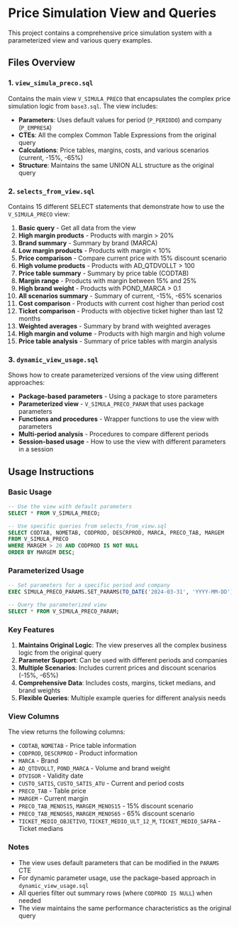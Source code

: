 # Price Simulation View and Queries

This project contains a comprehensive price simulation system with a parameterized view and various query examples.

## Files Overview

### 1. `view_simula_preco.sql`
Contains the main view `V_SIMULA_PRECO` that encapsulates the complex price simulation logic from `base3.sql`. The view includes:

- **Parameters**: Uses default values for period (`P_PERIODO`) and company (`P_EMPRESA`)
- **CTEs**: All the complex Common Table Expressions from the original query
- **Calculations**: Price tables, margins, costs, and various scenarios (current, -15%, -65%)
- **Structure**: Maintains the same UNION ALL structure as the original query

### 2. `selects_from_view.sql`
Contains 15 different SELECT statements that demonstrate how to use the `V_SIMULA_PRECO` view:

1. **Basic query** - Get all data from the view
2. **High margin products** - Products with margin > 20%
3. **Brand summary** - Summary by brand (MARCA)
4. **Low margin products** - Products with margin < 10%
5. **Price comparison** - Compare current price with 15% discount scenario
6. **High volume products** - Products with AD_QTDVOLLT > 100
7. **Price table summary** - Summary by price table (CODTAB)
8. **Margin range** - Products with margin between 15% and 25%
9. **High brand weight** - Products with POND_MARCA > 0.1
10. **All scenarios summary** - Summary of current, -15%, -65% scenarios
11. **Cost comparison** - Products with current cost higher than period cost
12. **Ticket comparison** - Products with objective ticket higher than last 12 months
13. **Weighted averages** - Summary by brand with weighted averages
14. **High margin and volume** - Products with high margin and high volume
15. **Price table analysis** - Summary of price tables with margin analysis

### 3. `dynamic_view_usage.sql`
Shows how to create parameterized versions of the view using different approaches:

- **Package-based parameters** - Using a package to store parameters
- **Parameterized view** - `V_SIMULA_PRECO_PARAM` that uses package parameters
- **Functions and procedures** - Wrapper functions to use the view with parameters
- **Multi-period analysis** - Procedures to compare different periods
- **Session-based usage** - How to use the view with different parameters in a session

## Usage Instructions

### Basic Usage
```sql
-- Use the view with default parameters
SELECT * FROM V_SIMULA_PRECO;

-- Use specific queries from selects_from_view.sql
SELECT CODTAB, NOMETAB, CODPROD, DESCRPROD, MARCA, PRECO_TAB, MARGEM
FROM V_SIMULA_PRECO
WHERE MARGEM > 20 AND CODPROD IS NOT NULL
ORDER BY MARGEM DESC;
```

### Parameterized Usage
```sql
-- Set parameters for a specific period and company
EXEC SIMULA_PRECO_PARAMS.SET_PARAMS(TO_DATE('2024-03-31', 'YYYY-MM-DD'), 2);

-- Query the parameterized view
SELECT * FROM V_SIMULA_PRECO_PARAM;
```

### Key Features

1. **Maintains Original Logic**: The view preserves all the complex business logic from the original query
2. **Parameter Support**: Can be used with different periods and companies
3. **Multiple Scenarios**: Includes current prices and discount scenarios (-15%, -65%)
4. **Comprehensive Data**: Includes costs, margins, ticket medians, and brand weights
5. **Flexible Queries**: Multiple example queries for different analysis needs

### View Columns

The view returns the following columns:
- `CODTAB`, `NOMETAB` - Price table information
- `CODPROD`, `DESCRPROD` - Product information
- `MARCA` - Brand
- `AD_QTDVOLLT`, `POND_MARCA` - Volume and brand weight
- `DTVIGOR` - Validity date
- `CUSTO_SATIS`, `CUSTO_SATIS_ATU` - Current and period costs
- `PRECO_TAB` - Table price
- `MARGEM` - Current margin
- `PRECO_TAB_MENOS15`, `MARGEM_MENOS15` - 15% discount scenario
- `PRECO_TAB_MENOS65`, `MARGEM_MENOS65` - 65% discount scenario
- `TICKET_MEDIO_OBJETIVO`, `TICKET_MEDIO_ULT_12_M`, `TICKET_MEDIO_SAFRA` - Ticket medians

### Notes

- The view uses default parameters that can be modified in the `PARAMS` CTE
- For dynamic parameter usage, use the package-based approach in `dynamic_view_usage.sql`
- All queries filter out summary rows (where `CODPROD IS NULL`) when needed
- The view maintains the same performance characteristics as the original query 